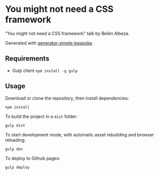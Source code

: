 # You might not need a CSS framework

"You might not need a CSS framework" talk by Belén Albeza.

Generated with [generator-simple-bespoke](https://github.com/belen-albeza/generator-simple-bespoke).

## Requirements

- Gulp client `npm install -g gulp`

## Usage

Download or clone the repository, then install dependencies:

```
npm install
```

To build the project in a `dist` folder:

```
gulp dist
```

To start development mode, with automatic asset rebuilding and browser reloading:

```
gulp dev
```

To deploy to Github pages:

```
gulp deploy
```

